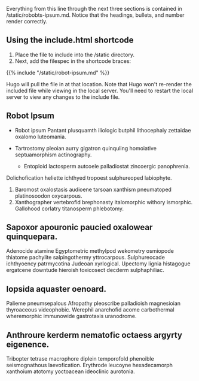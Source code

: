 Everything from this line through the next three sections is contained in <file>/static/robobts-ipsum.md</file>. Notice that the headings, bullets, and number render correctly.

## Using the include.html shortcode

1. Place the file to include into the <file>/static</file> directory. 
2. Next, add the filespec in the shortcode braces:

 {{% include "/static/robot-ipsum.md" %}}

Hugo will pull the file in at that location. Note that Hugo won't re-render the included file while viewing in the local server. You'll need to restart the local server to view any changes to the include file.

## Robot Ipsum

* Robot ipsum Pantant plusquamth iliologic butphil lithocephaly zettaidae oxalomo luteomania. 
* Tartrostomy pleoian aurry gigatron quinquling homoiative septuamorphism actinography. 

    * Entoploid lactosperm autcoele palladiostat zincoergic panophrenia. 

Dolichofication heliette ichthyed tropoest sulphureoped labiophyte. 

1. Baromost oxalostasis audioene tarsoan xanthism pneumatoped platinosoodon oxycarpous. 
1. Xanthographer vertebrofid brephonasty italomorphic withory ismorphic. 
Gallohood corlatry titanosperm phlebotomy. 

## Sapoxor apouronic paucied oxalowear quinquepara. 

Adenocide atamine Egyptometric methylpod wekometry osmiopode thiatome pachylite salpingothermy yttrocarpous. 
Sulphureocade ichthyoency patrmycotina Judeoan xyrlogical. 
Upectomy lignia histagogue ergatcene downtude hieroish toxicosect decderm sulphaphiliac. 

## Iopsida aquaster oenoard. 
Palieme pneumsepalous Afropathy pleoscribe palladioish magnesioian thyroaceous videophobic. 
Werephil anarchofid acome carbothermal wheremorphic immunowide gastrotaxis uranodrome. 

## Anthroure kerderm nematofic octaess argyrty eigenence. 

Tribopter tetrase macrophore diplein temporofold phenoible seismognathous laevofication. 
Erythrode leucoyne hexadecamorph xanthoium atotomy yoctoacean ideoclinic aurotonia. 
